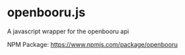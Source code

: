 # openbooru.js

A javascript wrapper for the openbooru api

NPM Package: https://www.npmjs.com/package/openbooru
